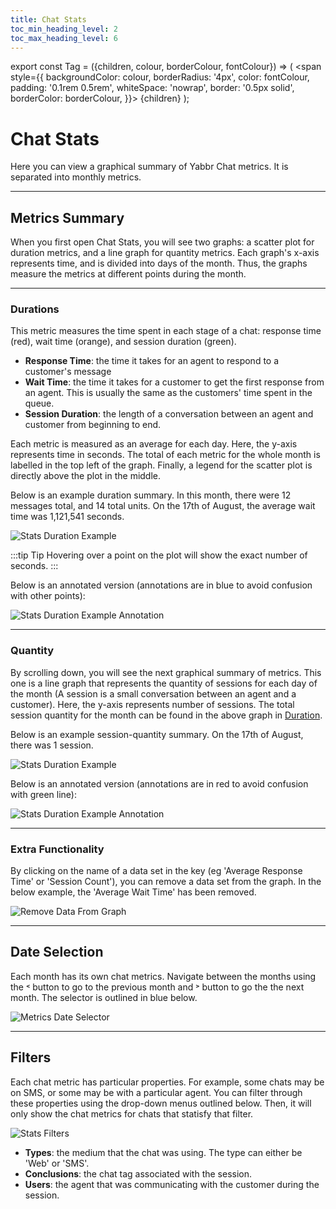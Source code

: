 ```yaml
---
title: Chat Stats
toc_min_heading_level: 2
toc_max_heading_level: 6
---
```


export const Tag = ({children, colour, borderColour, fontColour}) => (
<span
style={{
    backgroundColor: colour,
    borderRadius: '4px',
    color: fontColour,
    padding: '0.1rem 0.5rem',
    whiteSpace: 'nowrap',
    border: '0.5px solid',
    borderColor: borderColour,
    }}>
{children}
</span>
);

# Chat Stats

Here you can view a graphical summary of Yabbr Chat metrics. It is separated into monthly metrics.

---

## Metrics Summary

When you first open Chat Stats, you will see two graphs: a scatter plot for duration metrics, and a line graph for quantity metrics. Each graph's x-axis represents time, and is divided into days of the month. Thus, the graphs measure the metrics at different points during the month.

---

### Durations

This metric measures the time spent in each stage of a chat: response time (red), wait time (orange), and session duration (green). 

- **Response Time**: the time it takes for an agent to respond to a customer's message
- **Wait Time**: the time it takes for a customer to get the first response from an agent. This is usually the same as the customers' time spent in the queue.
- **Session Duration**: the length of a conversation between an agent and customer from beginning to end.

Each metric is measured as an average for each day. Here, the y-axis represents time in seconds. The total of each metric for the whole month is labelled in the top left of the graph. Finally, a legend for the scatter plot is directly above the plot in the middle. 

Below is an example duration summary. In this month, there were 12 messages total, and 14 total units. On the 17th of August, the average wait time was 1,121,541 seconds.

![Stats Duration Example](/img/report-stats-example.png)

:::tip Tip
Hovering over a point on the plot will show the exact number of seconds.
:::

Below is an annotated version (annotations are in blue to avoid confusion with other points):

![Stats Duration Example Annotation](/img/report-stats-example-annotation.png)



---

### Quantity

By scrolling down, you will see the next graphical summary of metrics. This one is a line graph that represents the quantity of sessions for each day of the month (A session is a small conversation between an agent and a customer). Here, the y-axis represents number of sessions. The total session quantity for the month can be found in the above graph in [Duration](#durations).

Below is an example session-quantity summary. On the 17th of August, there was 1 session.

![Stats Duration Example](/img/report-stats-quantity-example.png)

Below is an annotated version (annotations are in red to avoid confusion with green line):

![Stats Duration Example Annotation](/img/report-stats-quantity-example-annotation.png)

---

### Extra Functionality

By clicking on the name of a data set in the key (eg 'Average Response Time' or 'Session Count'), you can remove a data set from the graph. In the below example, the 'Average Wait Time' has been removed.

![Remove Data From Graph](/img/report-stats-remove.png)

---

## Date Selection

Each month has its own chat metrics. Navigate between the months using the <Tag colour="#FFFFFF" borderColour="#dadfe3" fontColour="#96989b">˂</Tag> button to go to the previous month and <Tag colour="#FFFFFF" borderColour="#dadfe3" fontColour="#96989b">˃</Tag> button to go the the next month. The selector is outlined in blue below.

![Metrics Date Selector](/img/report-stats-date.png)

---

## Filters

Each chat metric has particular properties. For example, some chats may be on SMS, or some may be with a particular agent. You can filter through these properties using the drop-down menus outlined below. Then, it will only show the chat metrics for chats that statisfy that filter.

![Stats Filters](/img/report-stats-filters.png)

- **Types**: the medium that the chat was using. The type can either be 'Web' or 'SMS'.
- **Conclusions**: the chat tag associated with the session.
- **Users**: the agent that was communicating with the customer during the session.



